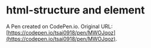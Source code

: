 # html-structure and element

A Pen created on CodePen.io. Original URL: [https://codepen.io/tsai0918/pen/MWOJqoz](https://codepen.io/tsai0918/pen/MWOJqoz).

